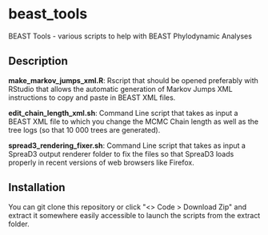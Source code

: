 # beast_tools
BEAST Tools - various scripts to help with BEAST Phylodynamic Analyses

## Description

**make_markov_jumps_xml.R**: Rscript that should be opened preferably with RStudio that allows the automatic generation of Markov Jumps XML instructions to copy and paste in BEAST XML files.

**edit_chain_length_xml.sh**: Command Line script that takes as input a BEAST XML file to which you change the MCMC Chain length as well as the tree logs (so that 10 000 trees are generated).

**spread3_rendering_fixer.sh**: Command Line script that takes as input a SpreaD3 output renderer folder to fix the files so that SpreaD3 loads properly in recent versions of web browsers like Firefox.

## Installation

You can git clone this repository or click "<> Code > Download Zip" and extract it somewhere easily accessible to launch the scripts from the extract folder.

